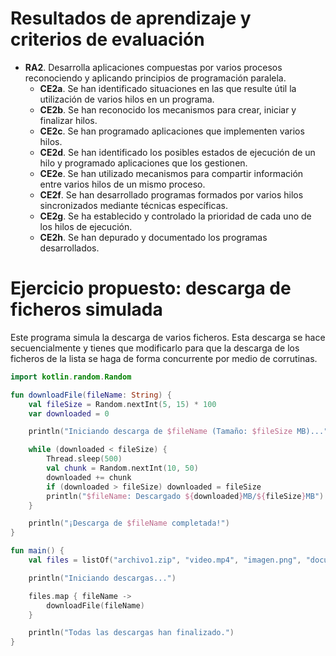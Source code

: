 # Resultados de aprendizaje y criterios de evaluación

- **RA2**. Desarrolla aplicaciones compuestas por varios procesos reconociendo y aplicando principios de programación paralela.
  - **CE2a**. Se han identificado situaciones en las que resulte útil la utilización de varios hilos en un programa.
  - **CE2b**. Se han reconocido los mecanismos para crear, iniciar y finalizar hilos.
  - **CE2c**. Se han programado aplicaciones que implementen varios hilos.
  - **CE2d**. Se han identificado los posibles estados de ejecución de un hilo y programado aplicaciones que los gestionen.
  - **CE2e**. Se han utilizado mecanismos para compartir información entre varios hilos de un mismo proceso.
  - **CE2f**. Se han desarrollado programas formados por varios hilos sincronizados mediante técnicas específicas.
  - **CE2g**. Se ha establecido y controlado la prioridad de cada uno de los hilos de ejecución.
  - **CE2h**. Se han depurado y documentado los programas desarrollados.

# Ejercicio propuesto: descarga de ficheros simulada

Este programa simula la descarga de varios ficheros. Esta descarga se hace secuencialmente y tienes que modificarlo para que la descarga de los ficheros de la lista se haga de forma concurrente por medio de corrutinas.

```kotlin
import kotlin.random.Random

fun downloadFile(fileName: String) {
    val fileSize = Random.nextInt(5, 15) * 100
    var downloaded = 0

    println("Iniciando descarga de $fileName (Tamaño: $fileSize MB)...")

    while (downloaded < fileSize) {
        Thread.sleep(500)
        val chunk = Random.nextInt(10, 50)
        downloaded += chunk
        if (downloaded > fileSize) downloaded = fileSize
        println("$fileName: Descargado ${downloaded}MB/${fileSize}MB")
    }

    println("¡Descarga de $fileName completada!")
}

fun main() {
    val files = listOf("archivo1.zip", "video.mp4", "imagen.png", "documento.pdf")

    println("Iniciando descargas...")

    files.map { fileName ->
        downloadFile(fileName)
    }

    println("Todas las descargas han finalizado.")
}
```
